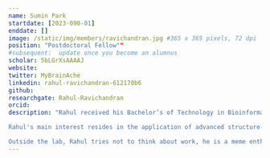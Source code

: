 ```yaml
---
name: Sumin Park
startdate: [2023-090-01]
enddate: []
image: /static/img/members/ravichandran.jpg #365 x 365 pixels, 72 dpi
position: "Postdoctoral Fellow""
#subsequent:  update once you become an alumnus
scholar: 5bLGrXsAAAAJ
website:
twitter: MyBrainAche
linkedin: rahul-ravichandran-612170b6
github:
researchgate: Rahul-Ravichandran
orcid:
description: "Rahul received his Bachelor’s of Technology in Bioinformatics from D.Y.Patil University, Navi Mumbai. He was also a Bachelor's thesis student at Bhabha Atomic Research Centre (BARC), Mumbai. He attained his Master’s of Technology in Bioinformatics in 2018 at SASTRA University, India. He was also a Master's thesis student at University of Malaya, Malaysia. In June 2023, Rahul completed his PhD in Biomolecular Sciences at the University of Campania “Luigi Vanvitelli”, Italy under the supervision of Prof. [Sandro Cosconati](https://sites.google.com/site/thecosconatilab/home/people). 

Rahul's main interest resides in the application of advanced structure-based methods in drug design.

Outside the lab, Rahul tries not to think about work, he is a meme enthusiast and loves to play cricket."
---
```

